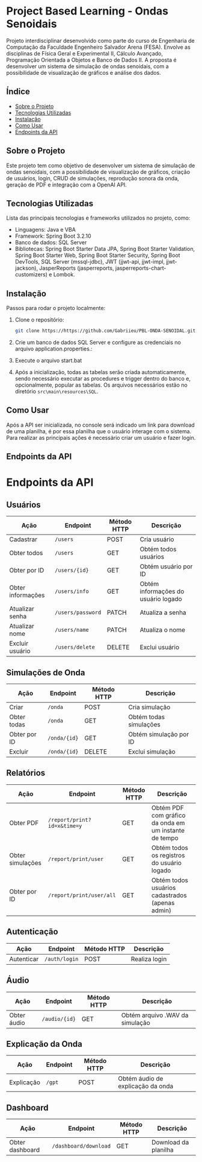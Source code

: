 # Project Based Learning - Ondas Senoidais

Projeto interdisciplinar desenvolvido como parte do curso de Engenharia de Computação da Faculdade Engenheiro Salvador Arena (FESA).
Envolve as disciplinas de Física Geral e Experimental II, Cálculo Avançado, Programação Orientada a Objetos e Banco de Dados II.
A proposta é desenvolver um sistema de simulação de ondas senoidais, com a possibilidade de visualização de gráficos e análise dos dados.



## Índice

- [Sobre o Projeto](#sobre-o-projeto)
- [Tecnologias Utilizadas](#tecnologias-utilizadas)
- [Instalação](#instalação)
- [Como Usar](#como-usar)
- [Endpoints da API](#endpoints-da-api)


## Sobre o Projeto

Este projeto tem como objetivo de desenvolver um sistema de simulação de ondas senoidais, com a possibilidade de visualização de gráficos, criação de usuários, login, CRUD de simulações, reprodução sonora da onda, geração de PDF e integração com a OpenAI API.

## Tecnologias Utilizadas

Lista das principais tecnologias e frameworks utilizados no projeto, como:

- Linguagens: Java e VBA
- Framework: Spring Boot 3.2.10
- Banco de dados: SQL Server
- Bibliotecas: Spring Boot Starter Data JPA, Spring Boot Starter Validation, Spring Boot Starter Web, Spring Boot Starter Security, Spring Boot DevTools, SQL Server (mssql-jdbc), JWT (jjwt-api, jjwt-impl, jjwt-jackson), JasperReports (jasperreports, jasperreports-chart-customizers) e Lombok.

## Instalação

Passos para rodar o projeto localmente:

1. Clone o repositório:
   ```sh
   git clone https://https://github.com/Gabriieu/PBL-ONDA-SENOIDAL.git
   ```
2. Crie um banco de dados SQL Server e configure as credenciais no arquivo application.properties.:


3. Execute o arquivo start.bat


4. Após a inicialização, todas as tabelas serão criada automaticamente, sendo necessário executar as procedures e trigger dentro do banco e, opcionalmente, popular as tabelas. Os arquivos necessários estão no diretório `src\main\resources\SQL`.



## Como Usar

Após a API ser inicializada, no console será indicado um link para download de uma planilha, é por essa planilha 
que o usuário interage com o sistema. Para realizar as principais ações é necessário criar um usuário e fazer login.

## Endpoints da API

# Endpoints da API

## Usuários
| Ação               | Endpoint          | Método HTTP | Descrição                           |
|--------------------|------------------|------------|-----------------------------------|
| Cadastrar         | `/users`         | POST       | Cria usuário                     |
| Obter todos      | `/users`         | GET        | Obtém todos usuários             |
| Obter por ID     | `/users/{id}`    | GET        | Obtém usuário por ID             |
| Obter informações | `/users/info`    | GET        | Obtém informações do usuário logado |
| Atualizar senha  | `/users/password` | PATCH      | Atualiza a senha                 |
| Atualizar nome   | `/users/name`    | PATCH      | Atualiza o nome                  |
| Excluir usuário  | `/users/delete`  | DELETE     | Exclui usuário                   |

## Simulações de Onda
| Ação               | Endpoint          | Método HTTP | Descrição                     |
|--------------------|------------------|------------|-----------------------------|
| Criar             | `/onda`          | POST       | Cria simulação               |
| Obter todas       | `/onda`          | GET        | Obtém todas simulações       |
| Obter por ID      | `/onda/{id}`     | GET        | Obtém simulação por ID       |
| Excluir           | `/onda/{id}`     | DELETE     | Exclui simulação             |

## Relatórios
| Ação               | Endpoint                      | Método HTTP | Descrição                                            |
|--------------------|------------------------------|------------|----------------------------------------------------|
| Obter PDF         | `/report/print?id=x&time=y`  | GET        | Obtém PDF com gráfico da onda em um instante de tempo |
| Obter simulações  | `/report/print/user`         | GET        | Obtém todos os registros do usuário logado        |
| Obter por ID      | `/report/print/user/all`     | GET        | Obtém todos usuários cadastrados (apenas admin)   |

## Autenticação
| Ação       | Endpoint       | Método HTTP | Descrição       |
|-----------|---------------|------------|---------------|
| Autenticar | `/auth/login` | POST       | Realiza login |

## Áudio
| Ação        | Endpoint      | Método HTTP | Descrição                           |
|------------|--------------|------------|-----------------------------------|
| Obter áudio | `/audio/{id}` | GET        | Obtém arquivo .WAV da simulação  |

## Explicação da Onda
| Ação         | Endpoint  | Método HTTP | Descrição                                |
|-------------|----------|------------|----------------------------------------|
| Explicação  | `/gpt`   | POST       | Obtém áudio de explicação da onda     |

## Dashboard
| Ação               | Endpoint               | Método HTTP | Descrição                      |
|--------------------|-----------------------|------------|--------------------------------|
| Obter dashboard   | `/dashboard/download` | GET        | Download da planilha          |



